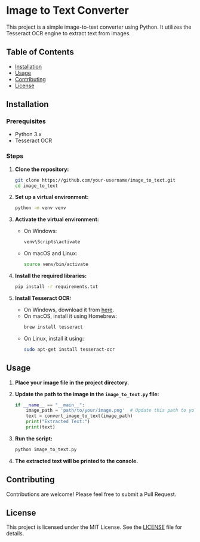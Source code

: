 # Image to Text Converter

This project is a simple image-to-text converter using Python. It utilizes the Tesseract OCR engine to extract text from images.

## Table of Contents

- [Installation](#installation)
- [Usage](#usage)
- [Contributing](#contributing)
- [License](#license)

## Installation

### Prerequisites

- Python 3.x
- Tesseract OCR

### Steps

1. **Clone the repository:**
    ```bash
    git clone https://github.com/your-username/image_to_text.git
    cd image_to_text
    ```

2. **Set up a virtual environment:**
    ```bash
    python -m venv venv
    ```

3. **Activate the virtual environment:**
    - On Windows:
      ```bash
      venv\Scripts\activate
      ```
    - On macOS and Linux:
      ```bash
      source venv/bin/activate
      ```

4. **Install the required libraries:**
    ```bash
    pip install -r requirements.txt
    ```

5. **Install Tesseract OCR:**
    - On Windows, download it from [here](https://github.com/UB-Mannheim/tesseract/wiki).
    - On macOS, install it using Homebrew:
      ```bash
      brew install tesseract
      ```
    - On Linux, install it using:
      ```bash
      sudo apt-get install tesseract-ocr
      ```

## Usage

1. **Place your image file in the project directory.**

2. **Update the path to the image in the `image_to_text.py` file:**
    ```python
    if __name__ == "__main__":
        image_path = 'path/to/your/image.png'  # Update this path to your image file
        text = convert_image_to_text(image_path)
        print("Extracted Text:")
        print(text)
    ```

3. **Run the script:**
    ```bash
    python image_to_text.py
    ```

4. **The extracted text will be printed to the console.**

## Contributing

Contributions are welcome! Please feel free to submit a Pull Request.

## License

This project is licensed under the MIT License. See the [LICENSE](LICENSE) file for details.